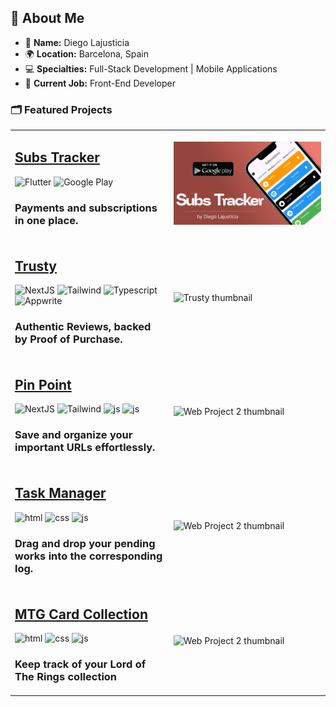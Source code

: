 ## 🚀 About Me

- 👋 **Name:** Diego Lajusticia
- 🌍 **Location:** Barcelona, Spain
- 💻 **Specialties:** Full-Stack Development | Mobile Applications
- 💼 **Current Job:** Front-End Developer

### 🗂️ Featured Projects

<table>

  
  <tr>
    <td>
      <h2><a href="https://subs-tracker-app.vercel.app/">Subs Tracker</a></h2>
        <div>
          <img src="https://img.shields.io/badge/Flutter-06B6D4" alt="Flutter">
          <img src="https://img.shields.io/badge/Google Play-555555" alt="Google Play">
        </div>
        <h3>Payments and subscriptions in one place.</h3>
    </td>
    <td>
      <img src="https://github.com/DiegoLSdev/Subs-Tracker-App/blob/main/public/img/svg/thumbnail.jpg" alt="Subs Tracker thumbnail" width="600">
    </td>
  </tr>


  <tr>
    <td>
      <h2><a href="https://trustyreviews.vercel.app">Trusty</a></h2>
        <div>
          <img src="https://img.shields.io/badge/NextJS-555555" alt="NextJS">
          <img src="https://img.shields.io/badge/Tailwind-06B6D4" alt="Tailwind">
          <img src="https://img.shields.io/badge/Typescript-007ACC" alt="Typescript">
          <img src="https://img.shields.io/badge/Appwrite-F02E65" alt="Appwrite">
        </div>
        <h3>Authentic Reviews, backed by Proof of Purchase.</h3>
    </td>
    <td>
      <img src="https://diego-lajusticia.vercel.app/thumbnails/trusty.png" alt="Trusty thumbnail" width="600">
    </td>
  </tr>

  
  <tr>
    <td>
      <h2><a href="https://pinpoint-4.onrender.com">Pin Point</a></h2>
        <div>
          <img src="https://img.shields.io/badge/React-007ACC" alt="NextJS">
          <img src="https://img.shields.io/badge/Tailwind-06B6D4" alt="Tailwind">
          <img src="https://img.shields.io/badge/Javascript-C2B200" alt="js">
          <img src="https://img.shields.io/badge/MongoDB-47A248" alt="js">
        </div>
        <h3>Save and organize your important URLs effortlessly.</h3>
        </li>
      </ul>
    </td>
    <td>
      <img src="https://diego-lajusticia.vercel.app/thumbnails/pinpoint.png" alt="Web Project 2 thumbnail" width="600">
    </td>
  </tr>


  
  <tr>
    <td>
      <h2><a href="https://task-manager-trello.netlify.app">Task Manager</a></h2>
        <div>
          <img src="https://img.shields.io/badge/HTML-E34F26" alt="html">
          <img src="https://img.shields.io/badge/CSS-1572B6" alt="css">
          <img src="https://img.shields.io/badge/Javascript-C2B200" alt="js">
        </div>
              <h3>Drag and drop your pending works into the corresponding log.</h3>
    </td>
    <td>
      <img src="https://diego-lajusticia.vercel.app/thumbnails/taskmanager.png" alt="Web Project 2 thumbnail" width="600">
    </td>
  </tr>
  <tr>
    <td>
      <h2><a href="https://mtg-collector.vercel.app/">MTG Card Collection</a></h2>
              <div>
          <img src="https://img.shields.io/badge/HTML-E34F26" alt="html">
          <img src="https://img.shields.io/badge/CSS-1572B6" alt="css">
          <img src="https://img.shields.io/badge/Javascript-C2B200" alt="js">
        </div>
                      <h3>Keep track of your Lord of The Rings collection</h3>
    </td>
    <td>
      <img src="https://diego-lajusticia.vercel.app/thumbnails/lotr.png" alt="Web Project 2 thumbnail" width="600">
    </td>
  </tr>
</table>
